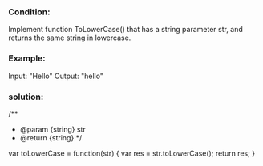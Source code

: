 ### Condition:
Implement function ToLowerCase() that has a string parameter str, and returns the same string in lowercase.

 

### Example:

Input: "Hello"
Output: "hello"

### solution:

/**
 * @param {string} str
 * @return {string}
 */



var toLowerCase = function(str) {
  var res = str.toLowerCase();
  return res;
}


